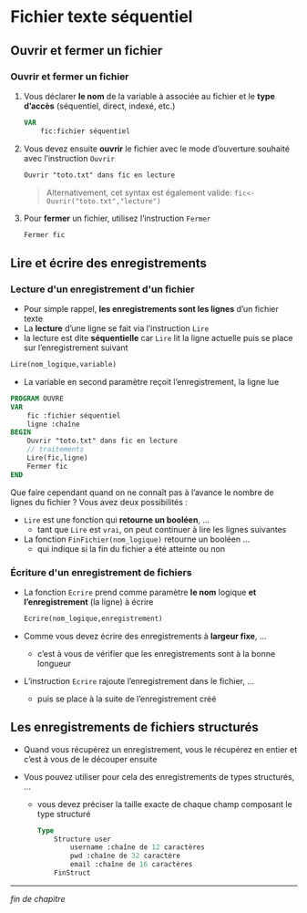 # Fichier texte séquentiel

## Ouvrir et fermer un fichier

### Ouvrir et fermer un fichier

1. Vous déclarer **le nom** de la variable à associée au fichier et le **type d’accès** (séquentiel, direct, indexé, etc.)

   ```pascal
   VAR
       fic:fichier séquentiel
   ```

2. Vous devez ensuite **ouvrir** le fichier avec le mode d’ouverture souhaité avec l’instruction `Ouvrir`

   ```pascal
   Ouvrir "toto.txt" dans fic en lecture
   ```

   > Alternativement, cet syntax est également valide: `fic<-Ouvrir("toto.txt","lecture")`

3. Pour **fermer** un fichier, utilisez l’instruction `Fermer`

   ```pascal
   Fermer fic
   ```

## Lire et écrire des enregistrements

### Lecture d'un enregistrement d'un fichier

- Pour simple rappel, **les enregistrements sont les lignes** d’un fichier texte
- La **lecture** d’une ligne se fait via l’instruction `Lire`
- la lecture est dite **séquentielle** car `Lire` lit la ligne actuelle puis se place sur l’enregistrement suivant

```pascal
Lire(nom_logique,variable)
```

- La variable en second paramètre reçoit l’enregistrement, la ligne lue

```pascal
PROGRAM OUVRE
VAR
    fic :fichier séquentiel
    ligne :chaîne
BEGIN
    Ouvrir "toto.txt" dans fic en lecture
    // traitements
    Lire(fic,ligne)
    Fermer fic
END
```

Que faire cependant quand on ne connaît pas à l’avance le nombre de lignes du fichier ?
Vous avez deux possibilités :

- `Lire` est une fonction qui **retourne un booléen**, ...
  - tant que `Lire` est `vrai`, on peut continuer à lire les lignes suivantes
- La fonction `FinFichier(nom_logique)` retourne un booléen ...
  - qui indique si la fin du fichier a été atteinte ou non

### Écriture d'un enregistrement de fichiers

- La fonction `Ecrire` prend comme paramètre **le nom** logique **et l’enregistrement** (la ligne) à écrire

  ```pascal
  Ecrire(nom_logique,enregistrement)
  ```

- Comme vous devez écrire des enregistrements à **largeur fixe**, ...

  - c’est à vous de vérifier que les enregistrements sont à la bonne longueur

- L’instruction `Ecrire` rajoute l’enregistrement dans le fichier, ...
  - puis se place à la suite de l’enregistrement créé

## Les enregistrements de fichiers structurés

- Quand vous récupérez un enregistrement, vous le récupérez en entier et c’est à vous de le découper ensuite
- Vous pouvez utiliser pour cela des enregistrements de types structurés, ...

  - vous devez préciser la taille exacte de chaque champ composant le type structuré

    ```pascal
    Type
        Structure user
            username :chaîne de 12 caractères
            pwd :chaîne de 32 caractère
            email :chaîne de 16 caractères
        FinStruct
    ```

---

_fin de chapitre_
